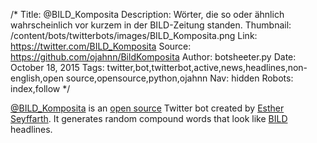 /*
Title: @BILD_Komposita
Description: Wörter, die so oder ähnlich wahrscheinlich vor kurzem in der BILD-Zeitung standen.
Thumbnail: /content/bots/twitterbots/images/BILD_Komposita.png
Link: https://twitter.com/BILD_Komposita
Source: https://github.com/ojahnn/BildKomposita
Author: botsheeter.py
Date: October 18, 2015
Tags: twitter,bot,twitterbot,active,news,headlines,non-english,open source,opensource,python,ojahnn
Nav: hidden
Robots: index,follow
*/

[@BILD_Komposita](https://twitter.com/BILD_Komposita) is an [open source](https://github.com/ojahnn/BildKomposita) Twitter bot created by [Esther Seyffarth](https://twitter.com/ojahnn). It generates random compound words that look like [BILD](https://en.wikipedia.org/wiki/Bild) headlines.
